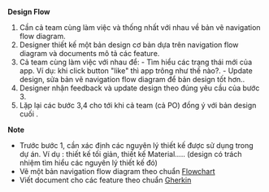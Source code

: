 **Design Flow**
  1. Cần cả team cùng làm việc và thống nhất với nhau về bản vẽ navigation flow diagram. 
  2. Designer thiết kế một bản design cơ bản dựa trên navigation flow diagram và documents mô tả các feature.
  3. Cả team cùng làm việc với nhau để:
    - Tìm hiểu các trạng thái mới của app. Ví dụ: khi click button "like" thì app trông như thế nào?. 
    - Update design, sửa bản vẽ navigation flow diagram để bản design tốt hơn..
  4. Designer nhận feedback và update design theo đúng yêu cầu của bước 3.
  5. Lặp lại các bước 3,4 cho tới khi cả team (cả PO) đồng ý với bản design cuối .

**Note**

- Trước bước 1, cần xác định các nguyên lý thiết kế được sử dụng trong dự án. Ví dụ : thiết kế tối giản, thiết kế Material..... (design có trách nhiệm tìm hiểu các nguyên lý thiết kế đó)
- Vẽ một bản navigation flow diagram theo chuẩn [Flowchart](https://en.wikipedia.org/wiki/Flowchart)
- Viết document cho các feature theo chuẩn [Gherkin](https://github.com/cucumber/cucumber/wiki/Gherkin)